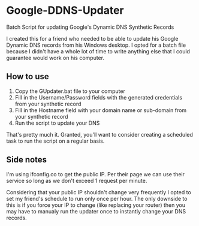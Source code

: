 # Google-DDNS-Updater
Batch Script for updating Google's Dynamic DNS Synthetic Records

I created this for a friend who needed to be able to update his Google Dynamic DNS records from his Windows desktop. I opted for a batch file because I didn't have a whole lot of time to write anything else that I could guarantee would work on his computer.

## How to use
1. Copy the GUpdater.bat file to your computer
2. Fill in the Username/Password fields with the generated credentials from your synthetic record
3. Fill in the Hostname field with your domain name or sub-domain from your synthetic record
4. Run the script to update your DNS

That's pretty much it. Granted, you'll want to consider creating a scheduled task to run the script on a regular basis.

## Side notes
I'm using ifconfig.co to get the public IP. Per their page we can use their service so long as we don't exceed 1 request per minute.

Considering that your public IP shouldn't change very frequently I opted to set my friend's schedule to run only once per hour. The only downside to this is if you force your IP to change (like replacing your router) then you may have to manualy run the updater once to instantly change your DNS records.
